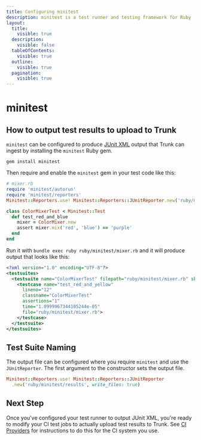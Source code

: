 ```yaml
---
title: Configuring minitest
description: minitest is a test runner and testing framework for Ruby
layout:
  title:
    visible: true
  description:
    visible: false
  tableOfContents:
    visible: true
  outline:
    visible: true
  pagination:
    visible: true
---
```


# minitest

## How to output test results to upload to Trunk

`minitest` can be configured to produce [JUnit XML](https://github.com/testmoapp/junitxml) output that Trunk can ingest by installing the `minitest` Ruby gem.

```shell
gem install minitest
```

Then require and enable the `minitest` gem in your test code like this:

```ruby
# mixer.rb
require 'minitest/autorun'
require 'minitest/reporters'
Minitest::Reporters.use! Minitest::Reporters::JUnitReporter.new('ruby/minitest/results', write_files: true)

class ColorMixerTest < Minitest::Test
  def test_red_and_blue
    mixer = ColorMixer.new
    assert mixer.mix('red', 'blue') == 'purple'
  end
end
```

Run it with `bundle exec ruby ruby/minitest/mixer.rb` and it will produce output that looks like this:

```xml
<?xml version="1.0" encoding="UTF-8"?>
<testsuites>
  <testsuite name="ColorMixerTest" filepath="ruby/minitest/mixer.rb" skipped="0" failures="0" errors="0" tests="3" assertions="3" time="1.7999904230237007e-05">
    <testcase name="test_red_and_yellow" 
      lineno="12" 
      classname="ColorMixerTest" 
      assertions="1" 
      time="1.0999967344105244e-05" 
      file="ruby/minitest/mixer.rb">
    </testcase>
  </testsuite>
</testsuites>

```

## Test Suite Naming

The output file can be configured where you require `minitest` and use the `JUnitReporter`. The first argument to the constructor sets the output file.

```ruby
Minitest::Reporters.use! Minitest::Reporters::JUnitReporter
  .new('ruby/minitest/results', write_files: true)
```

## Next Step

Once you've configured your test runner to output JUnit XML, you're ready to modify your CI test jobs to actually upload test results to Trunk. See [CI Providers](../ci-providers/) for instructions to do this for the CI system you use.
